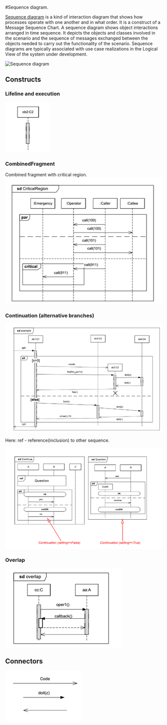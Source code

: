 #Sequence diagram.

[Sequence diagram](https://en.wikipedia.org/wiki/Sequence_diagram) is a kind of interaction diagram that shows how processes operate with one another and in what order. It is a construct of a Message Sequence Chart. A sequence diagram shows object interactions arranged in time sequence. It depicts the objects and classes involved in the scenario and the sequence of messages exchanged between the objects needed to carry out the functionality of the scenario. Sequence diagrams are typically associated with use case realizations in the Logical View of the system under development.

![Sequence diagram](https://upload.wikimedia.org/wikipedia/commons/9/9b/CheckEmail.svg)

## Constructs

### Lifeline and execution

![Lifeline](sequence_lifeline.png)

### CombinedFragment

Combined fragment with critical region.
![CombinedFragment](sequence_par.png)

### Continuation (alternative branches)

![CombinedFragment](sequence_combined.png)

Here: ref - reference(inclusion) to other sequence.

![Continuation](sequence_cont.png)

### Overlap

![Callback](sequence_overlap.png)

## Connectors

![Message](sequence_message.png)